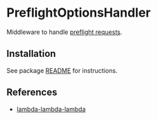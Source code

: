 # PreflightOptionsHandler

Middleware to handle [preflight requests](https://developer.mozilla.org/en-US/docs/Web/HTTP/Methods/OPTIONS).

## Installation

See package [README](https://github.com/lambda-lambda-lambda/middleware#manual-installation) for instructions.

## References

- [lambda-lambda-lambda](https://github.com/lambda-lambda-lambda)

